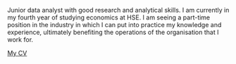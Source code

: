 Junior data analyst with good research and analytical skills. I am currently in my fourth year of studying economics at HSE. I am seeing a part-time position in the industry in which I can put into practice my knowledge and experience, ultimately benefiting the operations of the organisation that I work for. 

[My CV](https://github.com/sisiupka/sisiupka/blob/main/CV_Vikulin.pdf)
